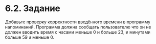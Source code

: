 # 6.2. Задание
Добавьте проверку корректности введённого времени в программу напоминаний. 
Программа должна сообщать пользователю что он не должен вводить время 
с часами меньше 0 и больше 23, и минутами больше 59 и меньше 0.